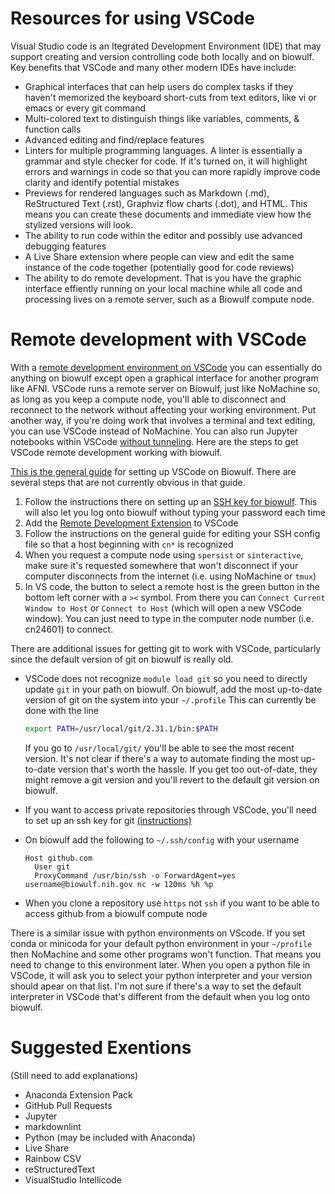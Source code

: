 # Resources for using VSCode

Visual Studio code is an Itegrated Development Environment (IDE) that may support creating and version controlling code both locally and on biowulf. Key benefits that VSCode and many other modern IDEs have include:

* Graphical interfaces that can help users do complex tasks if they haven't memorized the keyboard short-cuts from text editors, like vi or emacs or every git command
* Multi-colored text to distinguish things like variables, comments, & function calls
* Advanced editing and find/replace features
* Linters for multiple programming languages. A linter is essentially a grammar and style checker for code. If it's turned on, it will highlight errors and warnings in code so that you can more rapidly improve code clarity and identify potential mistakes
* Previews for rendered languages such as Markdown (.md), ReStructured Text (.rst), Graphviz flow charts (.dot), and HTML. This means you can create these documents and immediate view how the stylized versions will look.
* The ability to run code within the editor and possibly use advanced debugging features
* A Live Share extension where people can view and edit the same instance of the code together (potentially good for code reviews)
* The ability to do remote development. That is you have the graphic interface effiently running on your local machine while all code and processing lives on a remote server, such as a Biowulf compute node.


# Remote development with VSCode

With a [remote development environment on VSCode][remote_development] you can essentially do anything on biowulf except open a graphical interface for another program like AFNI. VSCode runs a remote server on Biowulf, just like NoMachine so, as long as you keep a compute node, you'll able to disconnect and reconnect to the network without affecting your working environment. Put another way, if you're doing work that involves a terminal and text editing, you can use VSCode instead of NoMachine. You can also run Jupyter notebooks within VSCode [without tunneling][jupyter_guide]. Here are the steps to get VSCode remote development working with biowulf.

[This is the general guide][vscode_biowulf_guide] for setting up VSCode on Biowulf. There are several steps that are not currently obvious in that guide.

1. Follow the instructions there on setting up an [SSH key for biowulf][ssh_key]. This will also let you log onto biowulf without typing your password each time
1. Add the [Remote Development Extension][remote_extension] to VSCode
1. Follow the instructions on the general guide for editing your SSH config file so that a host beginning with `cn*` is recognized
1. When you request a compute node using `spersist` or `sinteractive`, make sure it's requested somewhere that won't disconnect if your computer disconnects from the internet (i.e. using NoMachine or `tmux`)
1. In VS code, the button to select a remote host is the green button in the bottom left corner with a `><` symbol. From there you can `Connect Current Window to Host` or `Connect to Host` (which will open a new VSCode window). You can just need to type in the computer node number (i.e. cn24601) to connect.

There are additional issues for getting git to work with VSCode, particularly since the default version of git on biowulf is really old.  
* VSCode does not recognize `module load git` so you need to directly update `git` in your path on biowulf. On biowulf, add the most up-to-date version of git on the system into your `~/.profile` This can currently be done with the line 

    ```bash
    export PATH=/usr/local/git/2.31.1/bin:$PATH
    ```

    If you go to `/usr/local/git/` you'll be able to see the most recent version. It's not clear if there's a way to automate finding the most up-to-date version that's worth the hassle. If you get too out-of-date, they might remove a git version and you'll revert to the default git version on biowulf.  
* If you want to access private repositories through VSCode, you'll need to set up an ssh key for git [(instructions)][git_ssh]
* On biowulf add the following to `~/.ssh/config` with your username

    ```
    Host github.com
      User git
      ProxyCommand /usr/bin/ssh -o ForwardAgent=yes username@biowulf.nih.gov nc -w 120ms %h %p
    ```
* When you clone a repository use `https` not `ssh` if you want to be able to access github from a biowulf compute node

There is a similar issue with python environments on VScode. If you set conda or minicoda for your default python environment in your `~/profile` then NoMachine and some other programs won't function. That means you need to change to this environment later. When you open a python file in VSCode, it will ask you to select your python interpreter and your version should apear on that list. I'm not sure if there's a way to set the default interpreter in VSCode that's different from the default when you log onto biowulf.

# Suggested Exentions
(Still need to add explanations)
* Anaconda Extension Pack
* GitHub Pull Requests
* Jupyter
* markdownlint
* Python (may be included with Anaconda)
* Live Share
* Rainbow CSV
* reStructuredText
* VisualStudio Intellicode

[remote_development]: <https://code.visualstudio.com/docs/remote/remote-overview>
[jupyter_guide]: <https://hpc.nih.gov/apps/jupyter.html>
[vscode_biowulf_guide]: <https://hpc.nih.gov/apps/vscode.html>
[ssh_key]: <https://hpc.nih.gov/docs/sshkeys.html>
[remote_extension]: <https://marketplace.visualstudio.com/items?itemName=ms-vscode-remote.vscode-remote-extensionpack>
[git_ssh]: <https://github.com/nimh-sfim/lab-docs/blob/main/git.md#creating-ssh-keys>